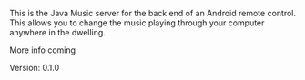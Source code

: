 This is the Java Music server for the back end of an Android remote control.
This allows you to change the music playing through your computer anywhere in the dwelling.

More info coming

Version: 0.1.0